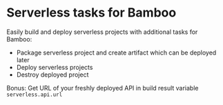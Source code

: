 # Serverless tasks for Bamboo

Easily build and deploy serverless projects with additional tasks for Bamboo:

- Package serverless project and create artifact which can be deployed later
- Deploy serverless projects
- Destroy deployed project

Bonus: Get URL of your freshly deployed API in build result variable `serverless.api.url`
